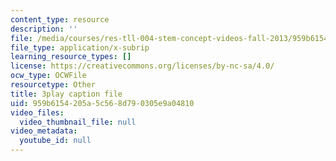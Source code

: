 ```yaml
---
content_type: resource
description: ''
file: /media/courses/res-tll-004-stem-concept-videos-fall-2013/959b6154205a5c568d790305e9a04810_pazn1IIeDEU.vtt
file_type: application/x-subrip
learning_resource_types: []
license: https://creativecommons.org/licenses/by-nc-sa/4.0/
ocw_type: OCWFile
resourcetype: Other
title: 3play caption file
uid: 959b6154-205a-5c56-8d79-0305e9a04810
video_files:
  video_thumbnail_file: null
video_metadata:
  youtube_id: null
---
```


